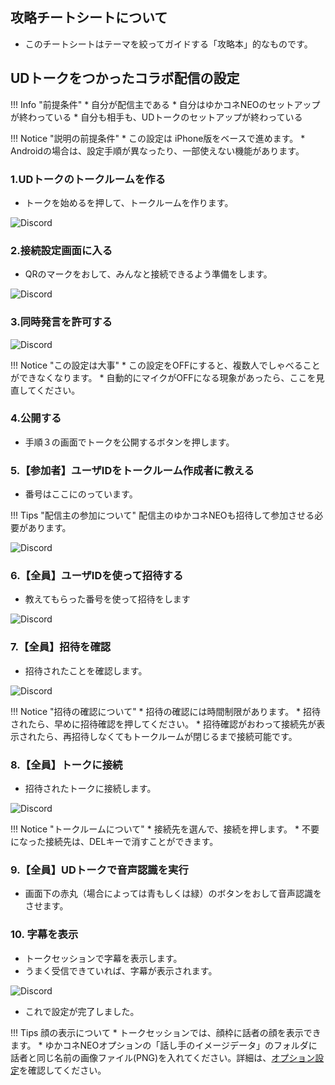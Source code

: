 ## 攻略チートシートについて

* このチートシートはテーマを絞ってガイドする「攻略本」的なものです。

## UDトークをつかったコラボ配信の設定
!!! Info "前提条件"
    * 自分が配信主である
    * 自分はゆかコネNEOのセットアップが終わっている
    * 自分も相手も、UDトークのセットアップが終わっている

!!! Notice "説明の前提条件"
    * この設定は iPhone版をベースで進めます。
    * Androidの場合は、設定手順が異なったり、一部使えない機能があります。

### 1.UDトークのトークルームを作る

* トークを始めるを押して、トークルームを作ります。

![Discord](images/cs_colab_udtalk_p1.png)
 
### 2.接続設定画面に入る

* QRのマークをおして、みんなと接続できるよう準備をします。

![Discord](images/cs_colab_udtalk_p2.png)

### 3.同時発言を許可する

![Discord](images/cs_colab_udtalk_p3.png)

!!! Notice "この設定は大事"
    * この設定をOFFにすると、複数人でしゃべることができなくなります。
    * 自動的にマイクがOFFになる現象があったら、ここを見直してください。


### 4.公開する

* 手順３の画面でトークを公開するボタンを押します。

### 5.【参加者】ユーザIDをトークルーム作成者に教える

* 番号はここにのっています。 

!!! Tips "配信主の参加について"
    配信主のゆかコネNEOも招待して参加させる必要があります。

![Discord](images/cs_colab_udtalk_p4.png)

### 6.【全員】ユーザIDを使って招待する

* 教えてもらった番号を使って招待をします

![Discord](images/cs_colab_udtalk_p5.png)

### 7.【全員】招待を確認

* 招待されたことを確認します。

![Discord](images/cs_colab_udtalk_p6.png)

!!! Notice "招待の確認について"
    * 招待の確認には時間制限があります。
    * 招待されたら、早めに招待確認を押してください。
    * 招待確認がおわって接続先が表示されたら、再招待しなくてもトークルームが閉じるまで接続可能です。

### 8.【全員】トークに接続

* 招待されたトークに接続します。

![Discord](images/cs_colab_udtalk_p7.png)

!!! Notice "トークルームについて"
    * 接続先を選んで、接続を押します。
    * 不要になった接続先は、DELキーで消すことができます。

### 9.【全員】UDトークで音声認識を実行

* 画面下の赤丸（場合によっては青もしくは緑）のボタンをおして音声認識をさせます。

### 10. 字幕を表示

* トークセッションで字幕を表示します。
* うまく受信できていれば、字幕が表示されます。

![Discord](images/cs_colab_discord_p17.png)

* これで設定が完了しました。

!!! Tips 顔の表示について
    * トークセッションでは、顔枠に話者の顔を表示できます。
    * ゆかコネNEOオプションの「話し手のイメージデータ」のフォルダに<br>話者と同じ名前の画像ファイル(PNG)を入れてください。詳細は、[オプション設定](../startup/startup_option.md#話し手のイメージデータ)を確認してください。